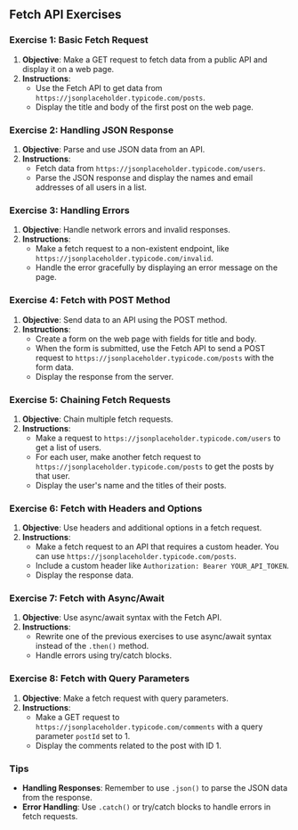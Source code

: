 ## Fetch API Exercises

### Exercise 1: Basic Fetch Request
1. **Objective**: Make a GET request to fetch data from a public API and display it on a web page.
2. **Instructions**:
   - Use the Fetch API to get data from `https://jsonplaceholder.typicode.com/posts`.
   - Display the title and body of the first post on the web page.

### Exercise 2: Handling JSON Response
1. **Objective**: Parse and use JSON data from an API.
2. **Instructions**:
   - Fetch data from `https://jsonplaceholder.typicode.com/users`.
   - Parse the JSON response and display the names and email addresses of all users in a list.

### Exercise 3: Handling Errors
1. **Objective**: Handle network errors and invalid responses.
2. **Instructions**:
   - Make a fetch request to a non-existent endpoint, like `https://jsonplaceholder.typicode.com/invalid`.
   - Handle the error gracefully by displaying an error message on the page.

### Exercise 4: Fetch with POST Method
1. **Objective**: Send data to an API using the POST method.
2. **Instructions**:
   - Create a form on the web page with fields for title and body.
   - When the form is submitted, use the Fetch API to send a POST request to `https://jsonplaceholder.typicode.com/posts` with the form data.
   - Display the response from the server.

### Exercise 5: Chaining Fetch Requests
1. **Objective**: Chain multiple fetch requests.
2. **Instructions**:
   - Make a request to `https://jsonplaceholder.typicode.com/users` to get a list of users.
   - For each user, make another fetch request to `https://jsonplaceholder.typicode.com/posts` to get the posts by that user.
   - Display the user's name and the titles of their posts.

### Exercise 6: Fetch with Headers and Options
1. **Objective**: Use headers and additional options in a fetch request.
2. **Instructions**:
   - Make a fetch request to an API that requires a custom header. You can use `https://jsonplaceholder.typicode.com/posts`.
   - Include a custom header like `Authorization: Bearer YOUR_API_TOKEN`.
   - Display the response data.

### Exercise 7: Fetch with Async/Await
1. **Objective**: Use async/await syntax with the Fetch API.
2. **Instructions**:
   - Rewrite one of the previous exercises to use async/await syntax instead of the `.then()` method.
   - Handle errors using try/catch blocks.

### Exercise 8: Fetch with Query Parameters
1. **Objective**: Make a fetch request with query parameters.
2. **Instructions**:
   - Make a GET request to `https://jsonplaceholder.typicode.com/comments` with a query parameter `postId` set to 1.
   - Display the comments related to the post with ID 1.

### Tips
- **Handling Responses**: Remember to use `.json()` to parse the JSON data from the response.
- **Error Handling**: Use `.catch()` or try/catch blocks to handle errors in fetch requests.
